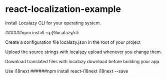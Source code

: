 # react-localization-example


Install Localazy CLI for your operating system.
 
######npm install -g @localazy/cli


Create a configuration file localazy.json in the root of your project

Upload the source strings with localazy upload whenever you change them.

Download translated files with localazy download before building your app.


Use i18next
######npm install react-i18next i18next --save
